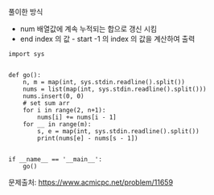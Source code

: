 풀이한 방식 
- num 배열값에 계속 누적되는 합으로 갱신 시킴 
- end index 의 값 - start -1 의 index 의 값을 계산하여 출력
```python3
import sys


def go():
    n, m = map(int, sys.stdin.readline().split())
    nums = list(map(int, sys.stdin.readline().split()))
    nums.insert(0, 0)
    # set sum arr
    for i in range(2, n+1):
        nums[i] += nums[i - 1]
    for __ in range(m):
        s, e = map(int, sys.stdin.readline().split())
        print(nums[e] - nums[s - 1])


if __name__ == '__main__':
    go()
```

문제출처: https://www.acmicpc.net/problem/11659
